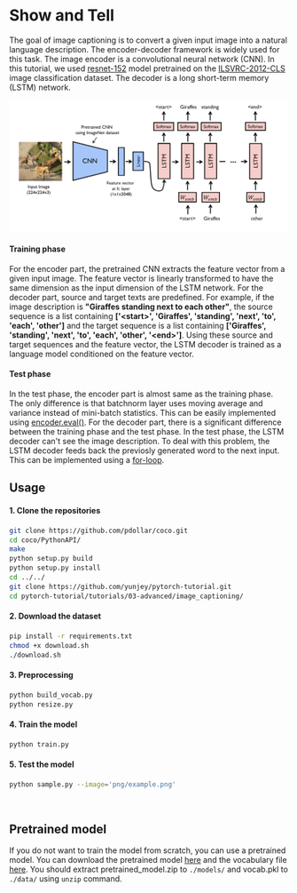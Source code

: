 # Show and Tell
The goal of image captioning is to convert a given input image into a natural language description. The encoder-decoder framework is widely used for this task. The image encoder is a convolutional neural network (CNN). In this tutorial, we used [resnet-152](https://arxiv.org/abs/1512.03385) model pretrained on the [ILSVRC-2012-CLS](http://www.image-net.org/challenges/LSVRC/2012/) image classification dataset. The decoder is a long short-term memory (LSTM) network. 

![alt text](png/model.png)

#### Training phase
For the encoder part, the pretrained CNN extracts the feature vector from a given input image. The feature vector is linearly transformed to have the same dimension as the input dimension of the LSTM network. For the decoder part, source and target texts are predefined. For example, if the image description is **"Giraffes standing next to each other"**, the source sequence is a list containing **['\<start\>', 'Giraffes', 'standing', 'next', 'to', 'each', 'other']** and the target sequence is a list containing **['Giraffes', 'standing', 'next', 'to', 'each', 'other', '\<end\>']**. Using these source and target sequences and the feature vector, the LSTM decoder is trained as a language model conditioned on the feature vector.

#### Test phase
In the test phase, the encoder part is almost same as the training phase. The only difference is that batchnorm layer uses moving average and variance instead of mini-batch statistics. This can be easily implemented using [encoder.eval()](https://github.com/yunjey/pytorch-tutorial/blob/master/tutorials/03-advanced/image_captioning/sample.py#L37). For the decoder part, there is a significant difference between the training phase and the test phase. In the test phase, the LSTM decoder can't see the image description. To deal with this problem, the LSTM decoder feeds back the previosly generated word to the next input. This can be implemented using a [for-loop](https://github.com/yunjey/pytorch-tutorial/blob/master/tutorials/03-advanced/image_captioning/model.py#L48).



## Usage 


#### 1. Clone the repositories
```bash
git clone https://github.com/pdollar/coco.git
cd coco/PythonAPI/
make
python setup.py build
python setup.py install
cd ../../
git clone https://github.com/yunjey/pytorch-tutorial.git
cd pytorch-tutorial/tutorials/03-advanced/image_captioning/
```

#### 2. Download the dataset

```bash
pip install -r requirements.txt
chmod +x download.sh
./download.sh
```

#### 3. Preprocessing

```bash
python build_vocab.py   
python resize.py
```

#### 4. Train the model

```bash
python train.py    
```

#### 5. Test the model 

```bash
python sample.py --image='png/example.png'
```

<br>

## Pretrained model
If you do not want to train the model from scratch, you can use a pretrained model. You can download the pretrained model [here](https://www.dropbox.com/s/ne0ixz5d58ccbbz/pretrained_model.zip?dl=0) and the vocabulary file [here](https://www.dropbox.com/s/26adb7y9m98uisa/vocap.zip?dl=0). You should extract pretrained_model.zip to `./models/` and vocab.pkl to `./data/` using `unzip` command.
